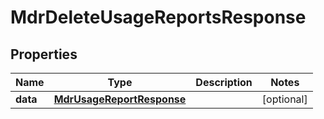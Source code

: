 

# MdrDeleteUsageReportsResponse


## Properties

Name | Type | Description | Notes
------------ | ------------- | ------------- | -------------
**data** | [**MdrUsageReportResponse**](MdrUsageReportResponse.md) |  |  [optional]



